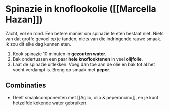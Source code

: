 # Spinazie in knoflookolie ([[Marcella Hazan]])

Zacht, vol en rond. Een betere manier om spinazie te eten bestaat niet. Niets van dat groffe gevoel op je tanden, niets van die indringende rauwe smaak. Ik zou dit elke dag kunnen eten.

1. Kook spinazie 10 minuten in **gezouten water**.
2. Bak ondertussen een paar **hele knoflooktenen** in veel **olijfolie**.
3. Laat de spinazie uitlekken. Voeg dan toe aan de olie en bak tot al het vocht verdampt is. Breng op smaak met **peper**.

## Combinaties
- Deelt smaakcomponenten met [[Aglio, olio & peperoncino]], en je kunt hetzelfde kokende water gebruiken.
